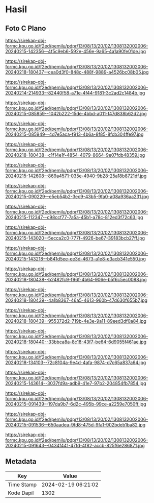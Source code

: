 # Hasil

## Foto C Plano

https://sirekap-obj-formc.kpu.go.id/f2ed/pemilu/pdpr/13/08/13/20/02/1308132002006-20240215-142356--4f5c9eb6-592e-456e-9a65-4a1a90fe01de.jpg

https://sirekap-obj-formc.kpu.go.id/f2ed/pemilu/pdpr/13/08/13/20/02/1308132002006-20240218-180437--cea0d3f0-848c-488f-9889-a4526bc08b05.jpg

https://sirekap-obj-formc.kpu.go.id/f2ed/pemilu/pdpr/13/08/13/20/02/1308132002006-20240214-214933--82440f58-a71e-4f44-9181-3c2ad2c1484b.jpg

https://sirekap-obj-formc.kpu.go.id/f2ed/pemilu/pdpr/13/08/13/20/02/1308132002006-20240215-085859--1042b222-15de-4bbd-a011-f47d838b62d2.jpg

https://sirekap-obj-formc.kpu.go.id/f2ed/pemilu/pdpr/13/08/13/20/02/1308132002006-20240215-085949--4d7e5aca-f913-4b6a-8f85-8fcb304ffe97.jpg

https://sirekap-obj-formc.kpu.go.id/f2ed/pemilu/pdpr/13/08/13/20/02/1308132002006-20240218-180438--c1f14e1f-4854-4079-8664-9e07fdb48359.jpg

https://sirekap-obj-formc.kpu.go.id/f2ed/pemilu/pdpr/13/08/13/20/02/1308132002006-20240215-142608--869a4571-035e-4940-9b28-25a18b8721df.jpg

https://sirekap-obj-formc.kpu.go.id/f2ed/pemilu/pdpr/13/08/13/20/02/1308132002006-20240215-090229--e5eb54b2-3ec9-43b5-9fa0-a08a936aa231.jpg

https://sirekap-obj-formc.kpu.go.id/f2ed/pemilu/pdpr/13/08/13/20/02/1308132002006-20240215-112347--c98ccf77-7a5a-45b1-a78c-812ed3f72c63.jpg

https://sirekap-obj-formc.kpu.go.id/f2ed/pemilu/pdpr/13/08/13/20/02/1308132002006-20240215-143020--5ecca2c0-777f-4926-be67-39183bcb27ff.jpg

https://sirekap-obj-formc.kpu.go.id/f2ed/pemilu/pdpr/13/08/13/20/02/1308132002006-20240215-143218--b841d5ee-ee3d-4673-a1e8-e3acb341e550.jpg

https://sirekap-obj-formc.kpu.go.id/f2ed/pemilu/pdpr/13/08/13/20/02/1308132002006-20240218-180438--b2482fc9-f96f-4b64-906e-b5f6c5ec0088.jpg

https://sirekap-obj-formc.kpu.go.id/f2ed/pemilu/pdpr/13/08/13/20/02/1308132002006-20240218-180439--4a1b8367-46a5-4613-960b-47d630f655b7.jpg

https://sirekap-obj-formc.kpu.go.id/f2ed/pemilu/pdpr/13/08/13/20/02/1308132002006-20240218-180439--955372d2-719b-4e3e-9a11-89eed3df0a84.jpg

https://sirekap-obj-formc.kpu.go.id/f2ed/pemilu/pdpr/13/08/13/20/02/1308132002006-20240218-180440--33bbca8a-8c18-43f7-be64-6d9055f461ae.jpg

https://sirekap-obj-formc.kpu.go.id/f2ed/pemilu/pdpr/13/08/13/20/02/1308132002006-20240218-134103--72c8104a-9e4d-4afa-9874-d7c65a837a64.jpg

https://sirekap-obj-formc.kpu.go.id/f2ed/pemilu/pdpr/13/08/13/20/02/1308132002006-20240215-143614--3037fd9a-adb9-41e7-97b2-204854fb7854.jpg

https://sirekap-obj-formc.kpu.go.id/f2ed/pemilu/pdpr/13/08/13/20/02/1308132002006-20240215-091439--197da9b7-6d2c-495b-99ce-a2259e7050ff.jpg

https://sirekap-obj-formc.kpu.go.id/f2ed/pemilu/pdpr/13/08/13/20/02/1308132002006-20240215-091536--650aadea-9fd8-475d-9fa1-902bdeb1ba82.jpg

https://sirekap-obj-formc.kpu.go.id/f2ed/pemilu/pdpr/13/08/13/20/02/1308132002006-20240215-091643--0434f441-47fd-4f82-accb-825f6e286871.jpg


## Metadata

| Key        | Value               |
| ---------- | ------------------- |
| Time Stamp | 2024-02-19 06:21:02 |
| Kode Dapil | 1302                |



